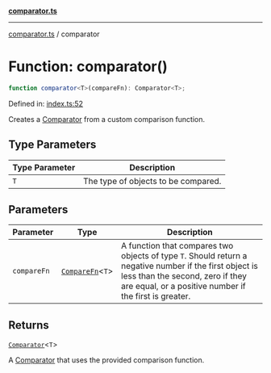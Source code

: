 [**comparator.ts**](index.md)

---

[comparator.ts](index.md) / comparator

# Function: comparator()

```ts
function comparator<T>(compareFn): Comparator<T>;
```

Defined in: [index.ts:52](https://github.com/simonkberg/comparator.ts/blob/main/index.ts#L52)

Creates a [Comparator](Interface.Comparator.md) from a custom comparison function.

## Type Parameters

| Type Parameter | Description                         |
| -------------- | ----------------------------------- |
| `T`            | The type of objects to be compared. |

## Parameters

| Parameter   | Type                                         | Description                                                                                                                                                                                          |
| ----------- | -------------------------------------------- | ---------------------------------------------------------------------------------------------------------------------------------------------------------------------------------------------------- |
| `compareFn` | [`CompareFn`](TypeAlias.CompareFn.md)\<`T`\> | A function that compares two objects of type `T`. Should return a negative number if the first object is less than the second, zero if they are equal, or a positive number if the first is greater. |

## Returns

[`Comparator`](Interface.Comparator.md)\<`T`\>

A [Comparator](Interface.Comparator.md) that uses the provided comparison function.

